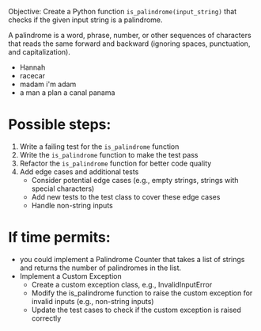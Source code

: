 Objective: Create a Python function `is_palindrome(input_string)` that checks if the given input string is a palindrome. 

A palindrome is a word, phrase, number, or other sequences of characters that reads the same forward and backward (ignoring spaces, punctuation, and capitalization).

- Hannah
- racecar
- madam i'm adam
- a man a plan a canal panama

# Possible steps:
1. Write a failing test for the `is_palindrome` function
2. Write the `is_palindrome` function to make the test pass
3. Refactor the `is_palindrome` function for better code quality
4. Add edge cases and additional tests
	- Consider potential edge cases (e.g., empty strings, strings with special characters)
	- Add new tests to the test class to cover these edge cases
	- Handle non-string inputs 

# If time permits:
- you could implement a Palindrome Counter that takes a list of strings and returns the number of palindromes in the list.
- Implement a Custom Exception
	- Create a custom exception class, e.g., InvalidInputError
	- Modify the is_palindrome function to raise the custom exception for invalid inputs (e.g., non-string inputs)
	- Update the test cases to check if the custom exception is raised correctly
